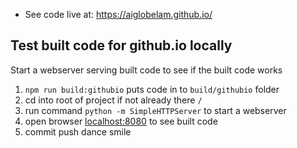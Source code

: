 * See code live at: https://aiglobelam.github.io/

## Test built code for github.io locally
Start a webserver serving built code to see if the built code works
1) `npm run build:githubio` puts code in to `build/githubio` folder 
2) cd into root of project if not already there `/`
3) run command `python -m SimpleHTTPServer` to start a webserver
4) open browser [localhost:8080](http://localhost:8080/) to see built code
5) commit push dance smile
